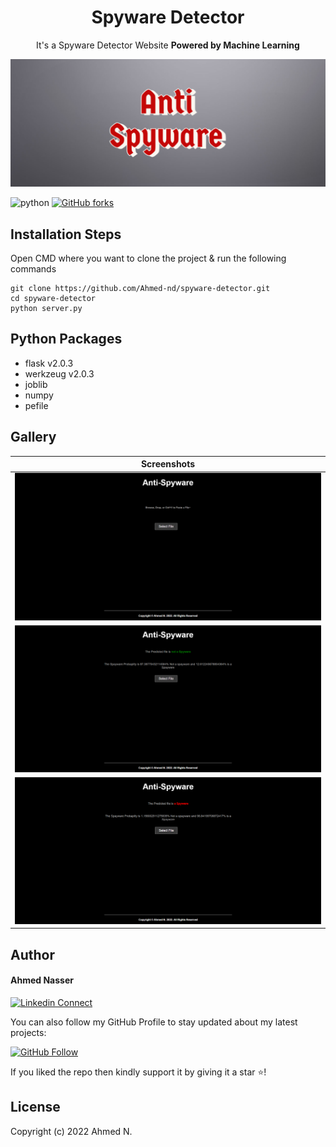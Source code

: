 <h1 align="center">Spyware Detector</h1><p align="center">It's a Spyware Detector Website <b>Powered by Machine Learning</b> <br></p>

![Banner](readme_images/banner.png)

![python](https://img.shields.io/badge/python-3.10.2-brightgreen?style=flat-square&logo=python)
[![GitHub forks](https://img.shields.io/github/forks/Ahmed-nd/spyware-detector?style=social)](https://github.com/Ahmed-nd/spyware-detector/fork)

## Installation Steps

Open CMD where you want to clone the project & run the following commands

```
git clone https://github.com/Ahmed-nd/spyware-detector.git
cd spyware-detector
python server.py
```

## Python Packages

* flask v2.0.3
* werkzeug v2.0.3
* joblib 
* numpy
* pefile

## Gallery

|  Screenshots    |
|:----:|
| ![Pages 1](readme_images/img1.png) |
| ![Pages 2](readme_images/img2.png) |
| ![Pages 3](readme_images/img3.png) |

## Author

#### Ahmed Nasser

[![Linkedin Connect](https://img.shields.io/badge/Connect-Ahmed-lightgrey?style=social&logo=linkedin)](https://www.linkedin.com/in/ahmed-nasser-94a765171/)

You can also follow my GitHub Profile to stay updated about my latest projects:

[![GitHub Follow](https://img.shields.io/badge/Follow-Ahmed-lightgrey?style=social&logo=github)](https://github.com/Ahmed-nd)

If you liked the repo then kindly support it by giving it a star ⭐!

## License

Copyright (c) 2022 Ahmed N.

